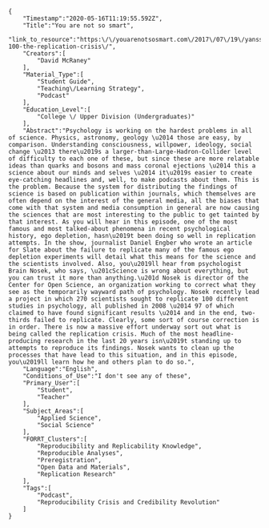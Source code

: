 
    {
        "Timestamp":"2020-05-16T11:19:55.592Z",
        "Title":"You are not so smart",
        "link_to_resource":"https:\/\/youarenotsosmart.com\/2017\/07\/19\/yanss-100-the-replication-crisis\/",
        "Creators":[
            "David McRaney"
        ],
        "Material_Type":[
            "Student Guide",
            "Teaching\/Learning Strategy",
            "Podcast"
        ],
        "Education_Level":[
            "College \/ Upper Division (Undergraduates)"
        ],
        "Abstract":"Psychology is working on the hardest problems in all of science. Physics, astronomy, geology \u2014 those are easy, by comparison. Understanding consciousness, willpower, ideology, social change \u2013 there\u2019s a larger-than-Large-Hadron-Collider level of difficulty to each one of these, but since these are more relatable ideas than quarks and bosons and mass coronal ejections \u2014 this a science about our minds and selves \u2014 it\u2019s easier to create eye-catching headlines and, well, to make podcasts about them. This is the problem. Because the system for distributing the findings of science is based on publication within journals, which themselves are often depend on the interest of the general media, all the biases that come with that system and media consumption in general are now causing the sciences that are most interesting to the public to get tainted by that interest. As you will hear in this episode, one of the most famous and most talked-about phenomena in recent psychological history, ego depletion, hasn\u2019t been doing so well in replication attempts. In the show, journalist Daniel Engber who wrote an article for Slate about the failure to replicate many of the famous ego depletion experiments will detail what this means for the science and the scientists involved. Also, you\u2019ll hear from psychologist Brain Nosek, who says, \u201cScience is wrong about everything, but you can trust it more than anything.\u201d Nosek is director of the Center for Open Science, an organization working to correct what they see as the temporarily wayward path of psychology. Nosek recently lead a project in which 270 scientists sought to replicate 100 different studies in psychology, all published in 2008 \u2014 97 of which claimed to have found significant results \u2014 and in the end, two-thirds failed to replicate. Clearly, some sort of course correction is in order. There is now a massive effort underway sort out what is being called the replication crisis. Much of the most headline-producing research in the last 20 years isn\u2019t standing up to attempts to reproduce its findings. Nosek wants to clean up the processes that have lead to this situation, and in this episode, you\u2019ll learn how he and others plan to do so.",
        "Language":"English",
        "Conditions_of_Use":"I don't see any of these",
        "Primary_User":[
            "Student",
            "Teacher"
        ],
        "Subject_Areas":[
            "Applied Science",
            "Social Science"
        ],
        "FORRT_Clusters":[
            "Reproducibility and Replicability Knowledge",
            "Reproducible Analyses",
            "Preregistration",
            "Open Data and Materials",
            "Replication Research"
        ],
        "Tags":[
            "Podcast",
            "Reproducibility Crisis and Credibility Revolution"
        ]
    }
